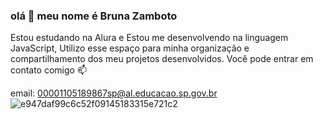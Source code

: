 ### olá 👋 meu nome é Bruna Zamboto

Estou estudando na Alura e
Estou me desenvolvendo na linguagem JavaScript,
Utilizo esse espaço para minha organização e compartilhamento dos meu projetos desenvolvidos.
Você pode entrar em contato comigo 📫

email: 00001105189867sp@al.educacao.sp.gov.br
![e947daf99c6c52f09145183315e721c2](https://github.com/Bruh2407/Bruh2407/assets/169904404/8898cca6-b642-44ac-bb65-590e1913d28e)

<!--
**Bruh2407/Bruh2407** is a ✨ _special_ ✨ repository because its `README.md` (this file) appears on your GitHub profile.

Here are some ideas to get you started:

- 🔭 I’m currently working on ...
- 🌱 I’m currently learning ...
- 👯 I’m looking to collaborate on ...
- 🤔 I’m looking for help with ...
- 💬 Ask me about ...
- 📫 How to reach me: ...
- 😄 Pronouns: ...
- ⚡ Fun fact: ...
-->
